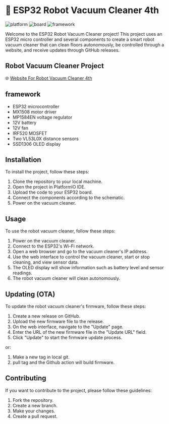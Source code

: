 # :robot: ESP32 Robot Vacuum Cleaner 4th

![platform](https://img.shields.io/badge/platform-espressif32%406.0.1-green)
![board](https://img.shields.io/badge/board-esp32doit--devkit--v1-lightgrey)
![framework](https://img.shields.io/badge/framework-arduino-blue)

Welcome to the ESP32 Robot Vacuum Cleaner project! This project uses an ESP32 micro controller and several components to create a smart robot vacuum cleaner that can clean floors autonomously, be controlled through a website, and receive updates through GitHub releases.

## Robot Vacuum Cleaner Project

:globe_with_meridians: [Website For Robot Vacuum Cleaner 4th](https://github.com/MakerbaseMoon/cleaner-4th-website)

## framework

- ESP32 microcontroller
- MX1508 motor driver
- MP1584EN voltage regulator
- 12V battery
- 12V fan
- IRF520 MOSFET
- Two VL53L0X distance sensors
- SSD1306 OLED display

## Installation

To install the project, follow these steps:

1. Clone the repository to your local machine.
2. Open the project in PlatformIO IDE.
3. Upload the code to your ESP32 board.
4. Connect the components according to the schematic.
5. Power on the vacuum cleaner.

## Usage

To use the robot vacuum cleaner, follow these steps:

1. Power on the vacuum cleaner.
2. Connect to the ESP32's Wi-Fi network.
3. Open a web browser and go to the vacuum cleaner's IP address.
4. Use the web interface to control the vacuum cleaner, start or stop cleaning, and view sensor data.
5. The OLED display will show information such as battery level and sensor readings.
6. The robot vacuum cleaner will clean autonomously.

## Updating (OTA)

To update the robot vacuum cleaner's firmware, follow these steps:

1. Create a new release on GitHub.
2. Upload the new firmware file to the release.
3. On the web interface, navigate to the "Update" page.
4. Enter the URL of the new firmware file in the "Update URL" field.
5. Click "Update" to start the firmware update process.

or:

1. Make a new tag in local git.
2. pull tag and the Github action will build firmware.

## Contributing

If you want to contribute to the project, please follow these guidelines:

1. Fork the repository.
2. Create a new branch.
3. Make your changes.
4. Create a pull request.
